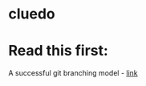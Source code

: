 cluedo
======

Read this first:
================

A successful git branching model - [link](http://nvie.com/posts/a-successful-git-branching-model/) 